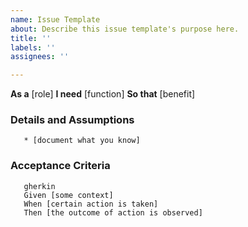 ```yaml
---
name: Issue Template
about: Describe this issue template's purpose here.
title: ''
labels: ''
assignees: ''

---
```


**As a** [role]
**I need** [function]
**So that** [benefit]

### Details and Assumptions
       * [document what you know]
### Acceptance Criteria
       gherkin
       Given [some context]
       When [certain action is taken]
       Then [the outcome of action is observed]
